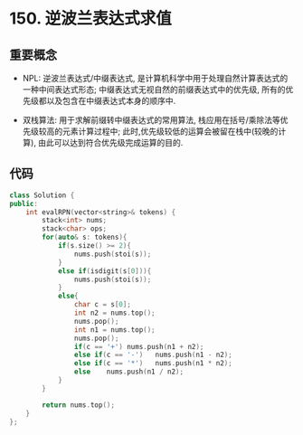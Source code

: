 # 150. 逆波兰表达式求值

## 重要概念

- NPL: 逆波兰表达式/中缀表达式, 是计算机科学中用于处理自然计算表达式的一种中间表达式形态;
中缀表达式无视自然的前缀表达式中的优先级, 所有的优先级都以及包含在中缀表达式本身的顺序中.

- 双栈算法: 用于求解前缀转中缀表达式的常用算法, 栈应用在括号/乘除法等优先级较高的元素计算过程中;
此时,优先级较低的运算会被留在栈中(较晚的计算), 由此可以达到符合优先级完成运算的目的.

## 代码

```Cpp
class Solution {
public:
    int evalRPN(vector<string>& tokens) {
        stack<int> nums;
        stack<char> ops;
        for(auto& s: tokens){
            if(s.size() >= 2){
                nums.push(stoi(s));
            }
            else if(isdigit(s[0])){
                nums.push(stoi(s));
            }
            else{
                char c = s[0];
                int n2 = nums.top();
                nums.pop();
                int n1 = nums.top();
                nums.pop();
                if(c == '+') nums.push(n1 + n2);
                else if(c == '-')   nums.push(n1 - n2);
                else if(c == '*')   nums.push(n1 * n2);
                else    nums.push(n1 / n2);
            }
        }

        return nums.top();
    }
};
```
